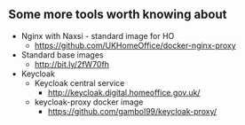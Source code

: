## Some more tools worth knowing about

- Nginx with Naxsi - standard image for HO
  - https://github.com/UKHomeOffice/docker-nginx-proxy
- Standard base images
  - http://bit.ly/2fW70fh
- Keycloak
  - Keycloak central service
    - http://keycloak.digital.homeoffice.gov.uk/
  - keycloak-proxy docker image
    - https://github.com/gambol99/keycloak-proxy/